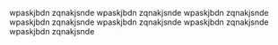 wpaskjbdn zqnakjsnde
wpaskjbdn zqnakjsnde
wpaskjbdn zqnakjsnde
wpaskjbdn zqnakjsnde
wpaskjbdn zqnakjsnde
wpaskjbdn zqnakjsnde
wpaskjbdn zqnakjsnde
